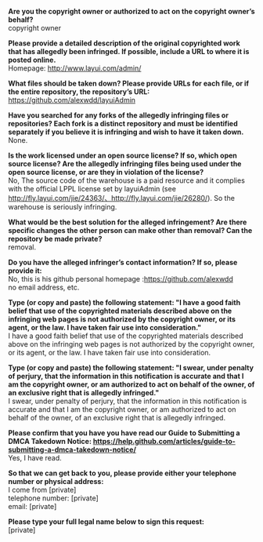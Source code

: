 **Are you the copyright owner or authorized to act on the copyright owner’s behalf?**     
copyright owner    
    
**Please provide a detailed description of the original copyrighted work that has allegedly been infringed. If possible, include a URL to where it is posted online.**     
Homepage: http://www.layui.com/admin/    
    
**What files should be taken down? Please provide URLs for each file, or if the entire repository, the repository’s URL:**     
https://github.com/alexwdd/layuiAdmin    
    
**Have you searched for any forks of the allegedly infringing files or repositories? Each fork is a distinct repository and must be identified separately if you believe it is infringing and wish to have it taken down.**     
None.    
    
**Is the work licensed under an open source license? If so, which open source license? Are the allegedly infringing files being used under the open source license, or are they in violation of the license?**     
No, The source code of the warehouse is a paid resource and it complies with the official LPPL license set by layuiAdmin (see http://fly.layui.com/jie/24363/、http://fly.layui.com/jie/26280/). So the warehouse is seriously infringing.    
    
**What would be the best solution for the alleged infringement? Are there specific changes the other person can make other than removal? Can the repository be made private?**     
removal.    
    
**Do you have the alleged infringer’s contact information? If so, please provide it:**     
No, this is his github personal homepage :https://github.com/alexwdd     
no email address, etc.    
    
**Type (or copy and paste) the following statement: "I have a good faith belief that use of the copyrighted materials described above on the infringing web pages is not authorized by the copyright owner, or its agent, or the law. I have taken fair use into consideration."**     
I have a good faith belief that use of the copyrighted materials described above on the infringing web pages is not authorized by the copyright owner, or its agent, or the law. I have taken fair use into consideration.    
    
**Type (or copy and paste) the following statement: "I swear, under penalty of perjury, that the information in this notification is accurate and that I am the copyright owner, or am authorized to act on behalf of the owner, of an exclusive right that is allegedly infringed."**     
I swear, under penalty of perjury, that the information in this notification is accurate and that I am the copyright owner, or am authorized to act on behalf of the owner, of an exclusive right that is allegedly infringed.    
    
**Please confirm that you have you have read our Guide to Submitting a DMCA Takedown Notice: https://help.github.com/articles/guide-to-submitting-a-dmca-takedown-notice/**     
Yes, I have read.    
    
**So that we can get back to you, please provide either your telephone number or physical address:**     
I come from [private]  
telephone number: [private]  
email: [private]     
    
**Please type your full legal name below to sign this request:**     
[private]  
